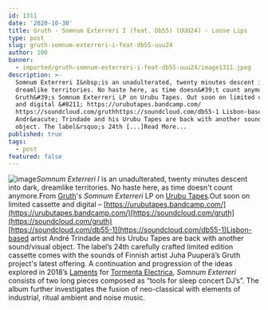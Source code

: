 ```yaml
---
id: 1311
date: '2020-10-30'
title: Gruth - Somnum Exterreri I (feat. Db55) (UUU24) - Loose Lips
type: post
slug: gruth-somnum-exterreri-i-feat-db55-uuu24
author: 100
banner:
  - imported/gruth-somnum-exterreri-i-feat-db55-uuu24/image1311.jpeg
description: >-
  Somnum Exterreri I&nbsp;is an unadulterated, twenty minutes descent into dark,
  dreamlike territories. No haste here, as time doesn&#39;t count anymore. From
  Gruth&#39;s Somnum Exterreri LP on Urubu Tapes. Out soon on limited cassette
  and digital &#8211; https://urubutapes.bandcamp.com/
  https://soundcloud.com/gruthhttps://soundcloud.com/db55-1 Lisbon-based artist
  Andr&eacute; Trindade and his Urubu Tapes are back with another sound/visual
  object. The label&rsquo;s 24th [...]Read More...
published: true
tags:
  - post
featured: false
---
```

![image](../imported/gruth-somnum-exterreri-i-feat-db55-uuu24/image1311.jpeg)_Somnum Exterreri I_ is an unadulterated, twenty minutes descent into dark, dreamlike territories. No haste here, as time doesn't count anymore.From [Gruth](https://gruth.bandcamp.com/)'s _Somnum Exterreri_ LP on [Urubu Tapes](https://urubutapes.bandcamp.com/).Out soon on limited cassette and digital – [https://urubutapes.bandcamp.com/](https://urubutapes.bandcamp.com/)[https://soundcloud.com/gruth](https://soundcloud.com/gruth)  
[https://soundcloud.com/db55-1](https://soundcloud.com/db55-1)Lisbon-based artist André Trindade and his Urubu Tapes are back with another sound/visual object. The label’s 24th carefully crafted limited edition cassette comes with the sounds of Finnish artist Juha Puuperä’s Gruth project's latest offering. A continuation and progression of the ideas explored in 2018’s [Laments](https://gruth.bandcamp.com/album/laments) for [Tormenta Electrica](https://tormentaelectrica.bandcamp.com/), _Somnum Exterreri_ consists of two long pieces composed as “tools for sleep concert DJ’s”. The album further investigates the fusion of neo-classical with elements of industrial, ritual ambient and noise music.